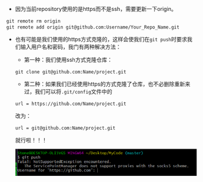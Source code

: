 - 因为当前repository使用的是https而不是ssh，需要更新一下origin。

```
git remote rm origin
git remote add origin git@github.com:Username/Your_Repo_Name.git
```









- 也有可能是我们使用的https方式克隆的，这样会使我们在`git push`时要求我们输入用户名和密码，我门有两种解决方法：

  - 第一种：我们使用ssh方式克隆仓库：

  ```
  git clone git@github.com:Name/project.git
  ```

  - 第二种：如果我们已经使用https的方式克隆了仓库，也不必删除重新来过，我们可以将`.git/config`文件中的

  ```
  url = https://github.com/Name/project.git 
  ```

  改为：

  ```
  url = git@github.com:Name/project.git 
  ```

  就行啦！！！

  ![](../Image/error.png)

